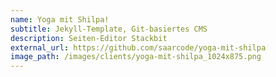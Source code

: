 ```yaml
---
name: Yoga mit Shilpa!
subtitle: Jekyll-Template, Git-basiertes CMS
description: Seiten-Editor Stackbit
external_url: https://github.com/saarcode/yoga-mit-shilpa
image_path: /images/clients/yoga-mit-shilpa_1024x875.png
---
```

